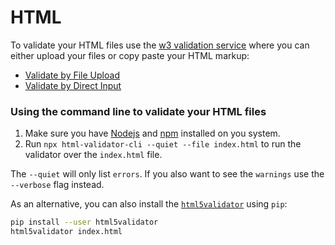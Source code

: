 # HTML

To validate your HTML files use the [w3 validation service](https://validator.w3.org/) where you can either upload your files or copy paste your HTML markup:

- [Validate by File Upload](https://validator.w3.org/#validate_by_upload)
- [Validate by Direct Input](https://validator.w3.org/#validate_by_input)

### Using the command line to validate your HTML files

1. Make sure you have [Nodejs](https://nodejs.org/) and [npm](https://www.npmjs.com/get-npm) installed on you system.
2. Run `npx html-validator-cli --quiet --file index.html` to run the validator over the `index.html` file.

The `--quiet` will only list `errors`. If you also want to see the `warnings` use the `--verbose` flag instead.

As an alternative, you can also install the [`html5validator`](https://github.com/svenkreiss/html5validator) using `pip`:

```sh
pip install --user html5validator
html5validator index.html
```
